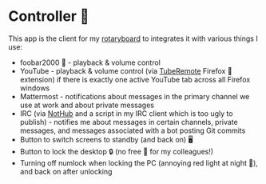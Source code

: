 # Controller 🚨

This app is the client for my [rotaryboard][rotaryboard] to integrates it with various things I use:

- foobar2000 🎵 - playback & volume control
- YouTube - playback & volume control (via [TubeRemote][tuberemote] Firefox 🦊 extension) if there is exactly
  one active YouTube tab across all Firefox windows
- Mattermost - notifications about messages in the primary channel we use at work and about private messages
- IRC (via [NotHub][nothub] and a script in my IRC client which is too ugly to publish) - notifies me about
  messages in certain channels, private messages, and messages associated with a bot posting Git commits
- Button to switch screens to standby (and back on) 🖥
- Button to lock the desktop 🔒 (no free 🥐 for my colleagues!)
- Turning off numlock when locking the PC (annoying red light at night 🌙), and back on after unlocking

[rotaryboard]: https://github.com/ThiefMaster/rotaryboard/
[nothub]: https://github.com/ThiefMaster/nothub/
[tuberemote]: https://github.com/ThiefMaster/tuberemote/
